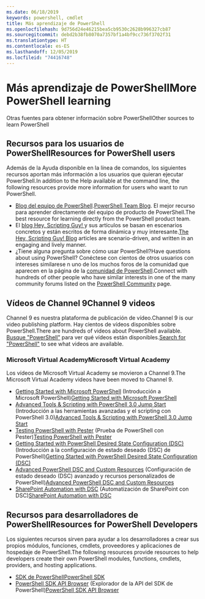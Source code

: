```yaml
---
ms.date: 06/18/2019
keywords: powershell, cmdlet
title: Más aprendizaje de PowerShell
ms.openlocfilehash: 9d756d24e46215bea5cb9530c2628b996327cb87
ms.sourcegitcommit: debd2b38fb8070a7357bf1a4bf9cc736f3702f31
ms.translationtype: HT
ms.contentlocale: es-ES
ms.lasthandoff: 12/05/2019
ms.locfileid: "74416748"
---
```

# <a name="more-powershell-learning"></a><span data-ttu-id="ee559-103">Más aprendizaje de PowerShell</span><span class="sxs-lookup"><span data-stu-id="ee559-103">More PowerShell learning</span></span>

<span data-ttu-id="ee559-104">Otras fuentes para obtener información sobre PowerShell</span><span class="sxs-lookup"><span data-stu-id="ee559-104">Other sources to learn PowerShell</span></span>

## <a name="resources-for-powershell-users"></a><span data-ttu-id="ee559-105">Recursos para los usuarios de PowerShell</span><span class="sxs-lookup"><span data-stu-id="ee559-105">Resources for PowerShell users</span></span>

<span data-ttu-id="ee559-106">Además de la Ayuda disponible en la línea de comandos, los siguientes recursos aportan más información a los usuarios que quieran ejecutar PowerShell.</span><span class="sxs-lookup"><span data-stu-id="ee559-106">In addition to the Help available at the command line, the following resources provide more information for users who want to run PowerShell.</span></span>

- <span data-ttu-id="ee559-107">[Blog del equipo de PowerShell](https://devblogs.microsoft.com/powershell/).</span><span class="sxs-lookup"><span data-stu-id="ee559-107">[PowerShell Team Blog](https://devblogs.microsoft.com/powershell/).</span></span> <span data-ttu-id="ee559-108">El mejor recurso para aprender directamente del equipo de producto de PowerShell.</span><span class="sxs-lookup"><span data-stu-id="ee559-108">The best resource for learning directly from the PowerShell product team.</span></span>
- <span data-ttu-id="ee559-109">El [blog Hey, Scripting Guy! ](https://devblogs.microsoft.com/scripting/) y sus artículos se basan en escenarios concretos y están escritos de forma dinámica y muy interesante.</span><span class="sxs-lookup"><span data-stu-id="ee559-109">[The Hey, Scripting Guy! Blog](https://devblogs.microsoft.com/scripting/) articles are scenario-driven, and written in an engaging and lively manner.</span></span>
- <span data-ttu-id="ee559-110">¿Tiene alguna pregunta sobre cómo usar PowerShell?</span><span class="sxs-lookup"><span data-stu-id="ee559-110">Have questions about using PowerShell?</span></span> <span data-ttu-id="ee559-111">Conéctese con cientos de otros usuarios con intereses similarese n uno de los muchos foros de la comunidad que aparecen en la página de la [comunidad de PowerShell](/powershell/#pivot=main&panel=community).</span><span class="sxs-lookup"><span data-stu-id="ee559-111">Connect with hundreds of other people who have similar interests in one of the many community forums listed on the [PowerShell Community](/powershell/#pivot=main&panel=community) page.</span></span>

## <a name="channel-9-videos"></a><span data-ttu-id="ee559-112">Vídeos de Channel 9</span><span class="sxs-lookup"><span data-stu-id="ee559-112">Channel 9 videos</span></span>

<span data-ttu-id="ee559-113">Channel 9 es nuestra plataforma de publicación de vídeo.</span><span class="sxs-lookup"><span data-stu-id="ee559-113">Channel 9 is our video publishing platform.</span></span> <span data-ttu-id="ee559-114">Hay cientos de vídeos disponibles sobre PowerShell.</span><span class="sxs-lookup"><span data-stu-id="ee559-114">There are hundreds of videos about PowerShell available.</span></span> <span data-ttu-id="ee559-115">[Busque "PowerShell"](https://channel9.msdn.com/Search?term=PowerShell&sortBy=top-rated) para ver qué vídeos están disponibles.</span><span class="sxs-lookup"><span data-stu-id="ee559-115">[Search for "PowerShell"](https://channel9.msdn.com/Search?term=PowerShell&sortBy=top-rated) to see what videos are available.</span></span>

### <a name="microsoft-virtual-academy"></a><span data-ttu-id="ee559-116">Microsoft Virtual Academy</span><span class="sxs-lookup"><span data-stu-id="ee559-116">Microsoft Virtual Academy</span></span>

<span data-ttu-id="ee559-117">Los vídeos de Microsoft Virtual Academy se movieron a Channel 9.</span><span class="sxs-lookup"><span data-stu-id="ee559-117">The Microsoft Virtual Academy videos have been moved to Channel 9.</span></span>

- <span data-ttu-id="ee559-118">[Getting Started with Microsoft PowerShell](https://channel9.msdn.com/Series/Getting-Started-with-Microsoft-PowerShell) (Introducción a Microsoft PowerShell)</span><span class="sxs-lookup"><span data-stu-id="ee559-118">[Getting Started with Microsoft PowerShell](https://channel9.msdn.com/Series/Getting-Started-with-Microsoft-PowerShell)</span></span>
- <span data-ttu-id="ee559-119">[Advanced Tools & Scripting with PowerShell 3.0 Jump Start](https://channel9.msdn.com/Series/Advanced-Tools-and-Scripting-with-PowerShell-3.0-Jump-Start) (Introducción a las herramientas avanzadas y el scripting con PowerShell 3.0)</span><span class="sxs-lookup"><span data-stu-id="ee559-119">[Advanced Tools & Scripting with PowerShell 3.0 Jump Start](https://channel9.msdn.com/Series/Advanced-Tools-and-Scripting-with-PowerShell-3.0-Jump-Start)</span></span>
- <span data-ttu-id="ee559-120">[Testing PowerShell with Pester](https://channel9.msdn.com/Series/Testing-PowerShell-with-Pester) (Prueba de PowerShell con Pester)</span><span class="sxs-lookup"><span data-stu-id="ee559-120">[Testing PowerShell with Pester](https://channel9.msdn.com/Series/Testing-PowerShell-with-Pester)</span></span>
- <span data-ttu-id="ee559-121">[Getting Started with PowerShell Desired State Configuration (DSC)](https://channel9.msdn.com/Series/Getting-Started-with-PowerShell-DSC) (Introducción a la configuración de estado deseado (DSC) de PowerShell)</span><span class="sxs-lookup"><span data-stu-id="ee559-121">[Getting Started with PowerShell Desired State Configuration (DSC)](https://channel9.msdn.com/Series/Getting-Started-with-PowerShell-DSC)</span></span>
- <span data-ttu-id="ee559-122">[Advanced PowerShell DSC and Custom Resources](https://channel9.msdn.com/Series/Advanced-PowerShell-DSC-and-Custom-Resources) (Configuración de estado deseado (DSC) avanzado y recursos personalizados de PowerShell)</span><span class="sxs-lookup"><span data-stu-id="ee559-122">[Advanced PowerShell DSC and Custom Resources](https://channel9.msdn.com/Series/Advanced-PowerShell-DSC-and-Custom-Resources)</span></span>
- <span data-ttu-id="ee559-123">[SharePoint Automation with DSC](https://channel9.msdn.com/Series/SharePoint-Automation-with-DSC) (Automatización de SharePoint con DSC)</span><span class="sxs-lookup"><span data-stu-id="ee559-123">[SharePoint Automation with DSC](https://channel9.msdn.com/Series/SharePoint-Automation-with-DSC)</span></span>

## <a name="resources-for-powershell-developers"></a><span data-ttu-id="ee559-124">Recursos para desarrolladores de PowerShell</span><span class="sxs-lookup"><span data-stu-id="ee559-124">Resources for PowerShell Developers</span></span>

<span data-ttu-id="ee559-125">Los siguientes recursos sirven para ayudar a los desarrolladores a crear sus propios módulos, funciones, cmdlets, proveedores y aplicaciones de hospedaje de PowerShell.</span><span class="sxs-lookup"><span data-stu-id="ee559-125">The following resources provide resources to help developers create their own PowerShell modules, functions, cmdlets, providers, and hosting applications.</span></span>

- [<span data-ttu-id="ee559-126">SDK de PowerShell</span><span class="sxs-lookup"><span data-stu-id="ee559-126">PowerShell SDK</span></span>](/powershell/scripting/developer/windows-powershell)
- <span data-ttu-id="ee559-127">[PowerShell SDK API Browser](/dotnet/api/system.management.automation) (Explorador de la API del SDK de PowerShell)</span><span class="sxs-lookup"><span data-stu-id="ee559-127">[PowerShell SDK API Browser](/dotnet/api/system.management.automation)</span></span>
